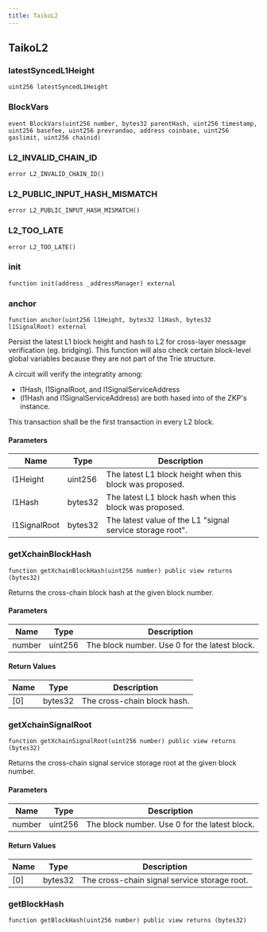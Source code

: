 ```yaml
---
title: TaikoL2
---
```


## TaikoL2

### latestSyncedL1Height

```solidity
uint256 latestSyncedL1Height
```

### BlockVars

```solidity
event BlockVars(uint256 number, bytes32 parentHash, uint256 timestamp, uint256 basefee, uint256 prevrandao, address coinbase, uint256 gaslimit, uint256 chainid)
```

### L2_INVALID_CHAIN_ID

```solidity
error L2_INVALID_CHAIN_ID()
```

### L2_PUBLIC_INPUT_HASH_MISMATCH

```solidity
error L2_PUBLIC_INPUT_HASH_MISMATCH()
```

### L2_TOO_LATE

```solidity
error L2_TOO_LATE()
```

### init

```solidity
function init(address _addressManager) external
```

### anchor

```solidity
function anchor(uint256 l1Height, bytes32 l1Hash, bytes32 l1SignalRoot) external
```

Persist the latest L1 block height and hash to L2 for cross-layer
message verification (eg. bridging). This function will also check
certain block-level global variables because they are not part of the
Trie structure.

A circuit will verify the integratity among:

- l1Hash, l1SignalRoot, and l1SignalServiceAddress
- (l1Hash and l1SignalServiceAddress) are both hased into of the
  ZKP's instance.

This transaction shall be the first transaction in every L2 block.

#### Parameters

| Name         | Type    | Description                                               |
| ------------ | ------- | --------------------------------------------------------- |
| l1Height     | uint256 | The latest L1 block height when this block was proposed.  |
| l1Hash       | bytes32 | The latest L1 block hash when this block was proposed.    |
| l1SignalRoot | bytes32 | The latest value of the L1 "signal service storage root". |

### getXchainBlockHash

```solidity
function getXchainBlockHash(uint256 number) public view returns (bytes32)
```

Returns the cross-chain block hash at the given block number.

#### Parameters

| Name   | Type    | Description                                   |
| ------ | ------- | --------------------------------------------- |
| number | uint256 | The block number. Use 0 for the latest block. |

#### Return Values

| Name | Type    | Description                 |
| ---- | ------- | --------------------------- |
| [0]  | bytes32 | The cross-chain block hash. |

### getXchainSignalRoot

```solidity
function getXchainSignalRoot(uint256 number) public view returns (bytes32)
```

Returns the cross-chain signal service storage root at the given
block number.

#### Parameters

| Name   | Type    | Description                                   |
| ------ | ------- | --------------------------------------------- |
| number | uint256 | The block number. Use 0 for the latest block. |

#### Return Values

| Name | Type    | Description                                  |
| ---- | ------- | -------------------------------------------- |
| [0]  | bytes32 | The cross-chain signal service storage root. |

### getBlockHash

```solidity
function getBlockHash(uint256 number) public view returns (bytes32)
```
